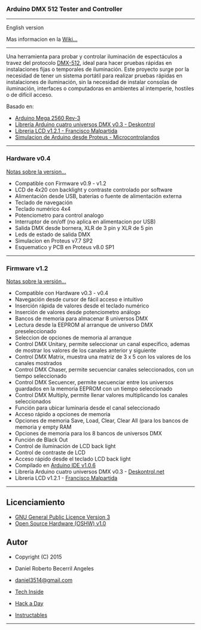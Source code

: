 ### **Arduino DMX 512 Tester and Controller**
***

English version

Mas informacion en la [Wiki...](https://github.com/daniel3514/Arduino-DMX-512-Tester-Controller/wiki)

***

Una herramienta para probar y controlar iluminación de espectáculos a travez del protocolo [DMX-512](http://es.wikipedia.org/wiki/Digital_Multiplex), ideal para hacer pruebas rápidas en instalaciones fijas o temporales de iluminación.
Este proyecto surge por la necesidad de tener un sistema portátil para realizar pruebas rápidas en instalaciones de iluminación, sin la necesidad de instalar consolas de iluminación, interfaces o computadoras en ambientes al intemperie, hostiles o de difícil acceso.

Basado en:
* [Arduino Mega 2560 Rev-3](http://www.arduino.cc/en/Main/ArduinoBoardMega2560)
* [Librería Arduino cuatro universos DMX v0.3 - Deskontrol](http://www.deskontrol.net/blog/libreria-arduino-cuatro-universos-dmx/)
* [Libreria LCD v1.2.1 - Francisco Malpartida](https://bitbucket.org/fmalpartida/new-liquidcrystal/wiki/Home)
* [Simulacion de Arduino desde Proteus - Microcontrolandos](http://microcontrolandos.blogspot.mx/2012/12/arduino-componentes-para-o-proteus.html)

***
### Hardware v0.4
[Notas sobre la version...](https://github.com/daniel3514/Arduino-DMX-512-Tester-Controller/blob/master/Hardware/Documentacion/Hardware%20-%20Notas%20Sobre%20la%20Version.md)
* Compatible con Firmware v0.9 - v1.2
* LCD de 4x20 con backlight y contraste controlado por software
* Alimentación desde USB, baterías o fuente de alimentación externa
* Teclado de navegación
* Teclado numérico 4x4
* Potenciometro para control analogo
* Interruptor de on/off (no aplica en alimentacion por USB)
* Salida DMX desde bornera, XLR de 3 pin y XLR de 5 pin
* Leds de estado de salida DMX
* Simulacion en Proteus v7.7 SP2
* Esquematico y PCB en Proteus v8.0 SP1

***

### Firmware v1.2

[Notas sobre la versión...](https://github.com/daniel3514/Arduino-DMX-512-Tester-Controller/blob/master/Firmware/Documentacion/Firmware%20-%20Notas%20Sobre%20la%20Version.md)
* Compatible con Hardware v0.3 - v0.4
* Navegación desde cursor de fácil acceso e intuitivo
* Inserción rápida de valores desde el teclado numérico
* Inserción de valores desde potenciometro análogo
* Bancos de memoria para almacenar 8 universos DMX
* Lectura desde la EEPROM al arranque de universo DMX preseleccionado
* Seleccion de opciones de memoria al arranque 
* Control DMX Unitary, permite seleccionar un canal especifico, ademas de mostrar los valores de los canales anterior y siguiente
* Control DMX Matrix, muestra una matriz de 3 x 5 con los valores de los canales mostrados
* Control DMX Chaser, permite secuenciar canales seleccionados, con un tiempo seleccionado
* Control DMX Secuencer, permite secuenciar entre los universos guardados en la memoria EEPROM con un tiempo seleccionado
* Control DMX Multiply, permite llenar valores multiplicando los canales seleccionados
* Función para ubicar luminaria desde el canal seleccionado
* Acceso rápido a opciones de memoria
* Opciones de memoria Save, Load, Clear, Clear All (para los bancos de memoria y empty RAM
* Opciones de memoria para los 8 bancos de universos DMX
* Función de Black Out
* Control de iluminación de LCD back light
* Control de contraste de LCD
* Acceso rápido desde el teclado LCD back light
* Compilado en [Arduino IDE v1.0.6](http://www.arduino.cc/en/Main/OldSoftwareReleases)
* Librería Arduino cuatro universos DMX v0.3 - [Deskontrol.net](http://www.deskontrol.net/blog/libreria-arduino-cuatro-universos-dmx/)
* Libreria LCD v1.2.1 - [Francisco Malpartida](https://bitbucket.org/fmalpartida/new-liquidcrystal/wiki/Home)

***

## Licenciamiento
* [GNU General Public Licence Version 3](/LICENSE)
* [Open Source Hardware (OSHW) v1.0](http://www.oshwa.org/definition/)

## Autor
- Copyright (C) 2015
- Daniel Roberto Becerril Angeles
- [daniel3514@gmail.com](mailto:daniel3514@gmail.com)


- [Tech Inside](http://www.techinside.com.mx)
- [Hack a Day](https://hackaday.io/daniel3514)
- [Instructables](http://www.instructables.com/member/daniel3514/)

***
